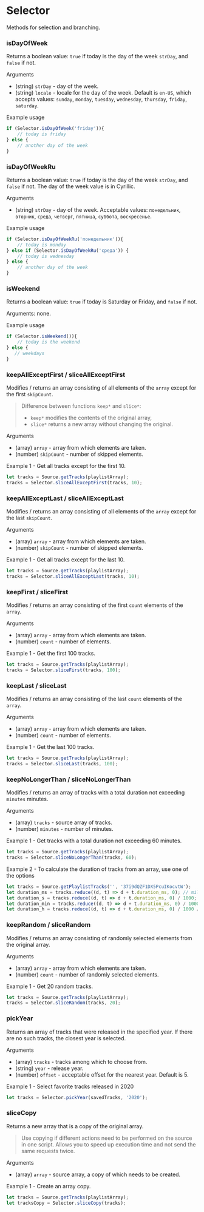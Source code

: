 # Selector

Methods for selection and branching.

### isDayOfWeek

Returns a boolean value: `true` if today is the day of the week `strDay`, and `false` if not.

Arguments
- (string) `strDay` - day of the week.
- (string) `locale` - locale for the day of the week. Default is `en-US`, which accepts values: `sunday`, `monday`, `tuesday`, `wednesday`, `thursday`, `friday`, `saturday`.

Example usage
```js
if (Selector.isDayOfWeek('friday')){
    // today is friday
} else {
    // another day of the week
}
```

### isDayOfWeekRu

Returns a boolean value: `true` if today is the day of the week `strDay`, and `false` if not. The day of the week value is in Cyrillic.

Arguments
- (string) `strDay` - day of the week. Acceptable values: `понедельник`, `вторник`, `среда`, `четверг`, `пятница`, `суббота`, `воскресенье`.

Example usage
```js
if (Selector.isDayOfWeekRu('понедельник')){
    // today is monday
} else if (Selector.isDayOfWeekRu('среда')) {
    // today is wednesday
} else {
    // another day of the week
}
```

### isWeekend

Returns a boolean value: `true` if today is Saturday or Friday, and `false` if not.

Arguments: none.

Example usage
```js
if (Selector.isWeekend()){
    // today is the weekend
} else {
   // weekdays
}
```

### keepAllExceptFirst / sliceAllExceptFirst

Modifies / returns an array consisting of all elements of the `array` except for the first `skipCount`.

> Difference between functions `keep*` and `slice*`:
> 
> - `keep*` modifies the contents of the original array,
> - `slice*` returns a new array without changing the original.

Arguments
- (array) `array` - array from which elements are taken.
- (number) `skipCount` - number of skipped elements.

Example 1 - Get all tracks except for the first 10.
```js
let tracks = Source.getTracks(playlistArray);
tracks = Selector.sliceAllExceptFirst(tracks, 10);
```

### keepAllExceptLast / sliceAllExceptLast

Modifies / returns an array consisting of all elements of the `array` except for the last `skipCount`.

Arguments
- (array) `array` - array from which elements are taken.
- (number) `skipCount` - number of skipped elements.

Example 1 - Get all tracks except for the last 10.
```js
let tracks = Source.getTracks(playlistArray);
tracks = Selector.sliceAllExceptLast(tracks, 10);
```

### keepFirst / sliceFirst

Modifies / returns an array consisting of the first `count` elements of the `array`.

Arguments
- (array) `array` - array from which elements are taken.
- (number) `count` - number of elements.

Example 1 - Get the first 100 tracks.
```js
let tracks = Source.getTracks(playlistArray);
tracks = Selector.sliceFirst(tracks, 100);
```

### keepLast / sliceLast

Modifies / returns an array consisting of the last `count` elements of the `array`.

Arguments
- (array) `array` - array from which elements are taken.
- (number) `count` - number of elements.

Example 1 - Get the last 100 tracks.
```js
let tracks = Source.getTracks(playlistArray);
tracks = Selector.sliceLast(tracks, 100);
```

### keepNoLongerThan / sliceNoLongerThan

Modifies / returns an array of tracks with a total duration not exceeding `minutes` minutes.

Arguments
- (array) `tracks` - source array of tracks.
- (number) `minutes` - number of minutes.

Example 1 - Get tracks with a total duration not exceeding 60 minutes.
```js
let tracks = Source.getTracks(playlistArray);
tracks = Selector.sliceNoLongerThan(tracks, 60);
```

Example 2 - To calculate the duration of tracks from an array, use one of the options
```js
let tracks = Source.getPlaylistTracks('', '37i9dQZF1DX5PcuIKocvtW');
let duration_ms = tracks.reduce((d, t) => d + t.duration_ms, 0); // milliseconds
let duration_s = tracks.reduce((d, t) => d + t.duration_ms, 0) / 1000; // seconds
let duration_min = tracks.reduce((d, t) => d + t.duration_ms, 0) / 1000 / 60; // minutes
let duration_h = tracks.reduce((d, t) => d + t.duration_ms, 0) / 1000 / 60 / 60; // hours
```

### keepRandom / sliceRandom

Modifies / returns an array consisting of randomly selected elements from the original array.

Arguments
- (array) `array` - array from which elements are taken.
- (number) `count` - number of randomly selected elements.

Example 1 - Get 20 random tracks.
```js
let tracks = Source.getTracks(playlistArray);
tracks = Selector.sliceRandom(tracks, 20);
```

### pickYear

Returns an array of tracks that were released in the specified year. If there are no such tracks, the closest year is selected.

Arguments
- (array) `tracks` - tracks among which to choose from.
- (string) `year` - release year.
- (number) `offset` - acceptable offset for the nearest year. Default is 5.

Example 1 - Select favorite tracks released in 2020
```js
let tracks = Selector.pickYear(savedTracks, '2020');
```

### sliceCopy

Returns a new array that is a copy of the original array.

> Use copying if different actions need to be performed on the source in one script. Allows you to speed up execution time and not send the same requests twice.

Arguments
- (array) `array` - source array, a copy of which needs to be created.

Example 1 - Create an array copy.
```js
let tracks = Source.getTracks(playlistArray);
let tracksCopy = Selector.sliceCopy(tracks);
```
